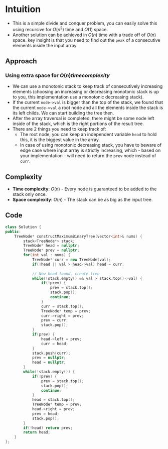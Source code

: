 # Intuition

- This is a simple divide and conquer problem, you can easily solve this using recursive for $O(n^2)$ time and $O(1)$ space.
- Another solution can be achieved in $O(n)$ time with a trade off of $O(n)$ space.  key insight is that you need to find out the `peak` of a consecutive elements inside the input array.

## Approach

### Using extra space for $O(n) time complexity$

- We can use a monotonic stack to keep track of consecutively increasing elements (choosing an increasing or decreasing monotonic stack is up to you, this implementation use a monotonic decreasing stack).
- If the current `node->val` is bigger than the top of the stack, we found that the current `node->val` a root node and all the elements inside the stack is its left childs. We can start building the tree then.
- After the array traversal is completed, there might be some node left inside of the stack, which is the right portions of the result tree.
- There are 2 things you need to keep track of:
  - The root node, you can keep an independent variable `head` to hold this, it is the biggest value in the array.
  - In case of using monotonic decreasing stack, you have to beware of edge case where input array is strictly increasing, which - based on your implementation - will need to return the `prev` node instead of `curr`.

## Complexity

- **Time complexity**: $O(n)$ - Every node is guaranteed to be added to the stack only once. 
- **Space complexity**: $O(n)$ - The stack can be as big as the input tree.

## Code

```Cpp
class Solution {
public:
    TreeNode* constructMaximumBinaryTree(vector<int>& nums) {
        stack<TreeNode*> stack;
        TreeNode* head = nullptr;
        TreeNode* prev = nullptr;
        for(int val : nums) {
            TreeNode* curr = new TreeNode(val);
            if(!head || val > head->val) head = curr;
            
            // New head found, create tree
            while(!stack.empty() && val > stack.top()->val) {
                if(!prev) {
                    prev = stack.top();
                    stack.pop();
                    continue;
                }
                curr = stack.top();
                TreeNode* temp = prev;
                curr->right = prev;
                prev = curr;
                stack.pop();
            }
            if(prev) {
                head->left = prev;
                curr = head;
            }
            stack.push(curr);
            prev = nullptr;
            head = nullptr;
        }
        while(!stack.empty()) {
            if(!prev) {
                prev = stack.top();
                stack.pop();
                continue;
            }
            head = stack.top();
            TreeNode* temp = prev;
            head->right = prev;
            prev = head;
            stack.pop();
        }
        if(!head) return prev;
        return head;
    }
};
```